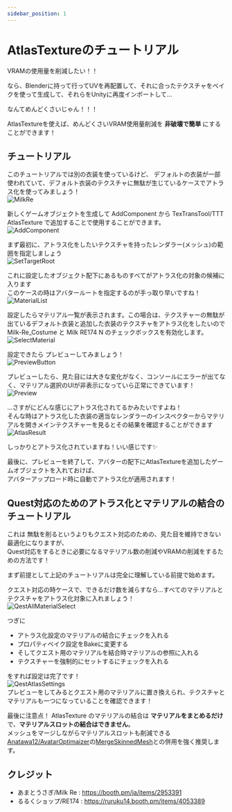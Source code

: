 ```yaml
---
sidebar_position: 1
---
```


# AtlasTextureのチュートリアル

VRAMの使用量を削減したい！！

なら、Blenderに持って行ってUVを再配置して、それに合ったテクスチャをベイクを使って生成して、それらをUnityに再度インポートして...

なんてめんどくさいじゃん！！！

AtlasTextureを使えば、めんどくさいVRAM使用量削減を __非破壊で簡単__ にすることができます！

## チュートリアル

このチュートリアルでは別の衣装を使っているけど、
デフォルトの衣装が一部使われていて、デフォルト衣装のテクスチャに無駄が生じているケースでアトラス化を使ってみましょう！  
![MilkRe](img/at-MilkRe.png)

新しくゲームオブジェクトを生成して AddComponent から TexTransTool/TTT AtlasTexture で追加することで使用することができます。  
![AddComponent](img/at-AddComponent.png)

まず最初に、アトラス化をしたいテクスチャを持ったレンダラー(メッシュ)の範囲を指定しましょう  
![SetTargetRoot](img/at-SetTargetRoot.png)

これに設定したオブジェクト配下にあるものすべてがアトラス化の対象の候補に入ります  
このケースの時はアバタールートを指定するのが手っ取り早いですね！  
![MaterialList](img/at-MaterialList.png)

設定したらマテリアル一覧が表示されます。この場合は、テクスチャーの無駄が出ているデフォルト衣装と追加した衣装のテクスチャをアトラス化をしたいので  
Milk-Re_Costume と Milk RE174 N のチェックボックスを有効化します。  
![SelectMaterial](img/at-SelectMaterial.png)

設定できたら プレビューしてみましょう！  
![PreviewButton](img/at-PreviewButton.png)

プレビューしたら、見た目には大きな変化がなく、コンソールにエラーが出てなく、マテリアル選択のUIが非表示になっていら正常にできています！
![Preview](img/at-Preview.png)

...さすがにどんな感じにアトラス化されてるかみたいですよね！  
そんな時はアトラス化した衣装の適当なレンダラーのインスペクターからマテリアルを開きメインテクスチャーを見るとその結果を確認することができます  
![AtlasResult](img/at-AtlasResult.png)

しっかりとアトラス化されていますね！いい感じです✨

最後に、プレビューを終了して、アバターの配下にAtlasTextureを追加したゲームオブジェクトを入れておけば、  
アバターアップロード時に自動でアトラス化が適用されます！

## Quest対応のためのアトラス化とマテリアルの結合のチュートリアル

これは 無駄を削るというよりもクエスト対応のための、見た目を維持できない最適化になりますが、  
Quest対応をするときに必要になるマテリアル数の削減やVRAMの削減をするための方法です！

まず前提として上記のチュートリアルは完全に理解している前提で始めます。

クエスト対応の時ケースで、できるだけ数を減らすなら...すべてのマテリアルとテクスチャをアトラス化対象に入れましょう！  
![QestAllMaterialSelect](img/at-QestAllMaterialSelect.png)

つぎに

- アトラス化設定のマテリアルの結合にチェックを入れる
- プロパティベイク設定をBakeに変更する
- そしてクエスト用のマテリアルを結合時マテリアルの参照に入れる
- テクスチャーを強制的にセットするにチェックを入れる

をすれば設定は完了です！  
![QestAtlasSettings](img/at-QestAtlasSettings.png)  
プレビューをしてみるとクエスト用のマテリアルに置き換えられ、テクスチャとマテリアルも一つになっていることを確認できます！

最後に注意点！  AtlasTexture のマテリアルの結合は __マテリアルをまとめるだけ__ で、__マテリアルスロットの結合はできません__。  
メッシュをマージしながらマテリアルスロットも削減できる[Anatawa12/AvatarOptimaizer](https://github.com/anatawa12/AvatarOptimizer)の[MergeSkinnedMesh](https://vpm.anatawa12.com/avatar-optimizer/ja/docs/reference/merge-skinned-mesh/)との併用を強く推奨します。

## クレジット

- あまとうさぎ/Milk Re : https://booth.pm/ja/items/2953391
- るるくショップ/RE174 : https://ruruku14.booth.pm/items/4053389
